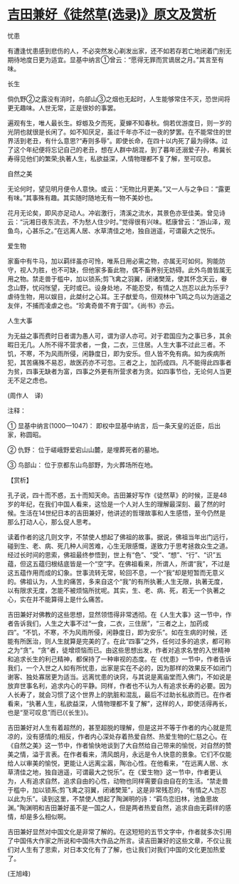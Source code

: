 # [吉田兼好《徒然草(选录)》原文及赏析](https://www.vrrw.net/wx/12175.html)

忧患

有遭逢忧患感到悲伤的人，不必突然发心剃发出家，还不如若存若亡地闭着门别无期待地度日更为适宜。显基中纳言①曾云：“愿得无罪而赏谪居之月。”其言至有味。

长生

倘仇野②之露没有消时，鸟部山③之烟也无起时，人生能够常住不灭，恐世间将更无趣味。人世无常，正是很妙的事罢。

遍观有生，唯人最长生。蜉蝣及夕而死，夏蝉不知春秋。倘若优游度日，则一岁的光阴也就很是长闲了。如不知厌足，虽过千年亦不过一夜的梦罢。在不能常住的世界活到老丑，有什么意思?“寿则多辱”。即使长命，在四十以内死了最为得体。过了这个年纪便将忘记自己的老丑，想在人群中胡混，到了暮年还溺爱子孙，希冀长寿得见他们的繁荣;执著人生，私欲益深，人情物理都不复了解，至可叹息。



自然之美

无论何时，望见明月便令人意快。或云：“无物比月更美。”又一人与之争曰：“露更有味。”其事殊有趣。其实随时随地无有一物不美妙也。

花月无论矣，即风亦足动人。冲岩激行，清溪之流水，其景色亦至佳美。曾见诗云：“沅湘日夜东流去，不为愁人住少时。”觉得很有兴味。嵇康曾云：“游山泽，观鱼鸟，心甚乐之。”在远离人居、水草清佳之地，独自逍遥，可谓最大之悦乐。

爱生物

家畜中有牛马，加以羁绊虽亦可怜，唯系日用必需之物，亦属无可如何。狗能防守，视人为胜，也不可缺，但他家多畜此物，偶不畜养别无妨碍。此外鸟兽皆属无用之物。禁走兽于槛中，加以锁系;剪飞禽之羽翼，闭诸樊笼，使其怀念天云，眷念山野，忧闷怅望，无时或已。设身处地，不能忍受，有情之人岂忍以此为乐乎?虐待生物，用以娱目，此桀纣之心耳。王子猷爱鸟，但观林中飞鸣之鸟以为逍遥之友伴，不捕而凌虐之也。“珍禽奇兽不育于国”。《尚书》亦云。

人生大事

为无益之事而费时日者谓为愚人可，谓为谬人亦可。对于君国应为之事已多，其余暇日无几。人所不得不营求者，一食，二衣，三住居。人生大事不过此三者。不饥，不寒，不为风雨所侵，闲静度日，即为安乐。但人皆不免有病。如为疾病所犯，其苦痛殊不易忍，故医药亦不可忽。三者之上，加药成四。凡不能得此四事者为贫，四事无缺者为富，四事之外更有所营求者为贪。如四事节俭，无论何人当更无不足之虑也。

(周作人　译)

注释：

① 显基中纳言(1000—1047)： 即权中显基中纳言，后一条天皇的近臣，后出家，称圆昭。

② 仇野： 位于嵯峨野爱宕山山麓，是埋葬死者的墓地。

③ 鸟部山： 位于京都东山鸟部野，为火葬场所在地。

【赏析】

孔子说，四十而不惑，五十而知天命。吉田兼好写作《徒然草》的时候，正是48岁的年纪，在我们中国人看来，这恰是一个人对人生的理解最深刻、最了然的时候。生活在14世纪日本的吉田兼好，他讲述的哲理故事和人生感悟，至今仍然是那么打动人心，那么促人思考。

读着作者的这几则文字，不禁使人想起了佛祖的故事。据说，佛祖当年出门远行，碰到生、老、病、死几种人间苦难，心生无限感慨，遂致力于思考拯救众生之道。经过长时间的思索，佛祖最终参悟到，世上有“色”、“受”、“想”、“行”、“识”五蕴，但这五蕴归根结底皆是一个“空”字。在佛祖看来，所谓人，所谓“我”，不过是这五蕴作用而成的幻象。世事流转无常，轮回不息，一个“我”却是短暂而无意义的。佛祖认为，人生的痛苦，多来自这个“我”的有所执著;人生无限，执著无度，以有限求无度，怎能不被烦恼所扰呢。其实，生、老、病、死，若无一个执著之心，实在并不能算得上是什么痛苦。

吉田兼好对佛教的这些思想，显然领悟得非常透彻。在《人生大事》这一节中，作者告诉我们，人生之大事不过“一食，二衣，三住居”，“三者之上，加药成四”。“不饥，不寒，不为风雨所侵，闲静度日，即为安乐”。如在生病的时候，还能有所医治，则人生就算是完美的了。在此“四事”之外，任何过多的追求，都可称之为“贪”。“贪”者，徒增烦恼而已。由这些思想出发，作者对追求名誉的入世精神和追求长生的利己精神，都保持了一种审视的态度。在《忧患》一节中，作者告诉我们，一个入世之人如有所忧患，出家是实在不必的，因为那样的效果反不如闭门谢客、独处寡居更为适当。远离忧患的诀窍，与其说是离庙堂而入佛门，不如说是放弃世事名利，追求内心的平静。同样，作者也不认为人有追求长寿的必要。因为人长寿了，就会习惯了这个世界上的肮脏和混乱，最后不过助长私欲而已。在作者看来，“执著人生，私欲益深，人情物理都不复了解”，这样的人，即使活得再长，也是“至可叹息”而已(《长生》)。

吉田兼好对人生有着超然的，甚至超脱的理解，但是这并不等于作者的内心就是荒凉的，没有感情的;相反，作者内心深处存着热爱自然、热爱生物的仁慈之心。在《自然之美》这一节中，作者愉快地谈到了大自然给自己带来的愉悦，对自然的赞美之情，溢于言表。在作者看来，清风朗月，永远是令人快意的景象。它们不仅能给人以审美的愉悦，更能让人远离尘嚣，陶冶心性。在他看来，“在远离人居、水草清佳之地，独自逍遥，可谓最大之悦乐”。在《爱生物》这一节中，作者更认为，人有追求自然，追求自由的心性，动物也同样需要自由自在的生活。“禁走兽于槛中，加以锁系;剪飞禽之羽翼，闭诸樊笼”，这是非常残忍的，“有情之人岂忍以此为乐”。读到这里，不禁使人想起了陶渊明的诗：“羁鸟恋旧林，池鱼思故渊。”陶渊明和吉田兼好虽不是一国之人，但是两者热爱自然，追求自由无羁绊的感情，却是多么相似啊。

吉田兼好显然对中国文化是非常了解的。在这短短的五节文字中，作者就多次引用了中国伟大作家之所说和中国伟大作品之所言。读吉田兼好的这些文章，不仅让我们对人生有了思索，对日本文化有了了解，也让我们对我们中国的文化更加热爱了。

(王旭峰)

